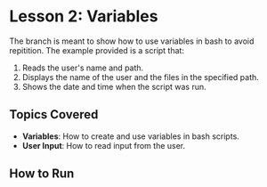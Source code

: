 # Lesson 2: Variables

The branch is meant to show how to use variables in bash to avoid repitition. The example provided is a script that:

1. Reads the user's name and path.
2. Displays the name of the user and the files in the specified path.
3. Shows the date and time when the script was run.

## Topics Covered

- __Variables__: How to create and use variables in bash scripts.
- __User Input__: How to read input from the user.

## How to Run